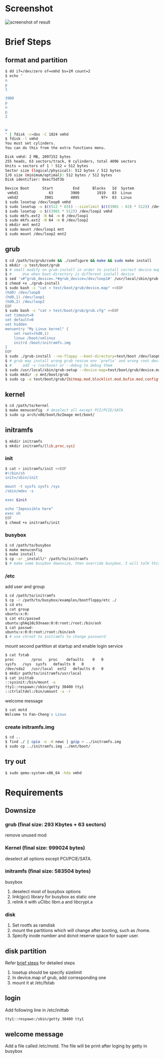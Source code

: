 # Screenshot

![screenshot of result](small_linux_result.png "screenshot")

# Brief Steps

## format and partition

```bash
$ dd if=/dev/zero of=vmhd bs=1M count=2
$ echo "
n
p
1

3900
p
n
p
2


w
" | fdisk -c=dos -C 1024 vmhd
$ fdisk -l vmhd
You must set cylinders.
You can do this from the extra functions menu.

Disk vmhd: 2 MB, 2097152 bytes
255 heads, 63 sectors/track, 0 cylinders, total 4096 sectors
Units = sectors of 1 * 512 = 512 bytes
Sector size (logical/physical): 512 bytes / 512 bytes
I/O size (minimum/optimal): 512 bytes / 512 bytes
Disk identifier: 0xecf5df3b

Device Boot      Start         End      Blocks   Id  System
 vmhd1              63        3900        1919   83  Linux
 vmhd2            3901        4095          97+  83  Linux
$ sudo losetup /dev/loop0 vmhd
$ sudo losetup -o $((512 * 63)) --sizelimit $(((3901 - 63) * 512)) /dev/loop1 vmhd
$ sudo losetup -o $((3901 * 512)) /dev/loop2 vmhd
$ sudo mkfs.ext2 -N 64 -m 0 /dev/loop1
$ sudo mkfs.ext2 -N 64 -m 0 /dev/loop2
$ mkdir mnt mnt2
$ sudo mount /dev/loop1 mnt
$ sudo mount /dev/loop2 mnt2
```

## grub

```bash
$ cd /path/to/grub/code && ./configure && make && sudo make install
$ mkdir -p test/boot/grub
$ # small modify on grub-install in order to install correct device map
$ #     Use when boot-directory is different install device
$ sed 's#^grub_device=.*#grub_device=/dev/loop1#' /usr/local/sbin/grub-install > ./grub-install
$ chmod +x ./grub-install
$ sudo bash -c "cat > test/boot/grub/device.map" <<EOF
(hd0) /dev/loop0
(hd0,1) /dev/loop1
(hd0,2) /dev/loop2
EOF
$ sudo bash -c "cat > test/boot/grub/grub.cfg" <<EOF
set timeout=0
set default=0
set hidden
menuentry "My Linux kernel" {
    set root=(hd0,1)
    linux /boot/vmlinuz
    initrd /boot/initramfs.img
}
EOF
$ sudo ./grub-install --no-floppy --boot-directory=test/boot /dev/loop0
$ # grub may install wrong grub rescue env 'prefix' and wrong root device, so manually setup it
$ #     add -v (verbose) or --debug to debug them
$ sudo /usr/local/sbin/grub-setup --device-map=test/boot/grub/device.map -r \(hd0\) /dev/loop0
$ sudo mkdir -p mnt/boot/grub
$ sudo cp -a test/boot/grub/{bitmap.mod,blocklist.mod,bufio.mod,configfile.mod,ext2.mod,font.mod,grub.cfg,ls.mod,normal.mod,terminal.mod,vga.mod,video_fb.mod,video.mod,bitmap_scale.mod,boot.mod,command.lst,crypto.mod,extcmd.mod,gfxterm.mod,linux.mod,mmap.mod,relocator.mod,vbe.mod,vga_text.mod,videoinfo.mod} mnt/boot/grub/
```

## kernel

```bash
$ cd /path/to/kernel
$ make menuconfig  # deselect all except PCI/PCIE/SATA
$ sudo cp arch/x86/boot/bzImage mnt/boot/
```

## initramfs

```bash
$ mkdir initramfs
$ mkdir initramfs/{lib,proc,sys}
```

### init

```bash
$ cat > initramfs/init <<EOF
#!/bin/sh
init=/sbin/init

mount -t sysfs sysfs /sys
/sbin/mdev -s

exec $init

echo "Impossible here"
exec sh
EOF
$ chmod +x initramfs/init
```

### busybox

```bash
$ cd /path/to/busybox
$ make menuconfig
$ make install
$ cp -ar _install/* /path/to/initramfs
$ # make some busybox downsize, then override busybox. I will talk this latter.
```

### /etc

add user and group

```bash
$ cd /path/to/initramfs
$ cp -r /path/to/busybox/examples/bootfloppy/etc ./
$ cd etc
$ cat group 
ubuntu:x:0:
$ cat etc/passwd
ubuntu:ghAq16L93naao:0:0:root:/root:/bin/ash
$ cat passwd-
ubuntu:x:0:0:root:/root:/bin/ash
$ # use chroot to initramfs to change password
```

mount second partition at startup and enable login service

```bash
$ cat fstab 
proc		/proc	proc	defaults    0	0
sysfs   /sys  sysfs   defaults 0   0
/dev/sda2   /usr/local  ext2   defaults 0   0
$ mkdir path/to/initramfs/usr/local
$ cat inittab 
::sysinit:/bin/mount -a
tty1::respawn:/sbin/getty 38400 tty1
::ctrlaltdel:/bin/umount -a -r
```

welcome message

```bash
$ cat motd 
Welcome to Fan-Cheng's Linux
```

### create initramfs.img

```bash
$ cd ..
$ find ./ | cpio -o -H newc | gzip > ../initramfs.img
$ sudo cp ../initramfs.img ../mnt/boot/
```

## try out

```bash
$ sudo qemu-system-x86_64 -hda vmhd
```

# Requirements

## Downsize

### grub (final size: 293 Kbytes + 63 sectors)

remove unused mod

### Kernel (final size: 999024 bytes)

deselect all options except PCI/PCIE/SATA.

### initramfs (final size: 583504 bytes)

busybox

1. deselect most of busybox options
2. link(gcc) library for busybox as static one
3. relink it with uClibc libm.a and libcrypt.a

### disk

1. Set rootfs as ramdisk
2. mount the partitions which will change after booting, such as /home.
3. Specify inode number and donot reserve space for super user.

## disk partition

Refer [brief steps](#format-and-partition) for detailed steps

1. losetup should be specify sizelimit
2. In device.map of grub, add corresponding one
3. mount it at /etc/fstab

## login

Add following line in /etc/inittab

```bash
tty1::respawn:/sbin/getty 38400 tty1
```

## welcome message

Add a file called /etc/motd. The file will be print after loging by getty in busybox

